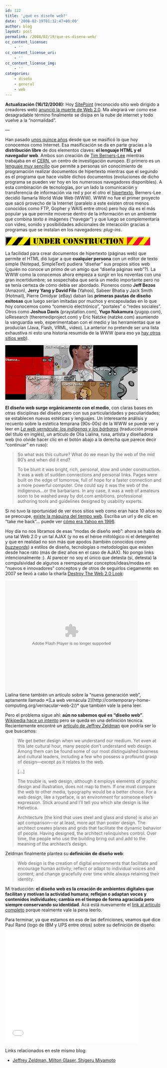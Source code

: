 ```yaml
---
id: 122
title: '¿qué es diseño web?'
date: '2008-02-19T01:32:47+00:00'
author: blog
layout: post
permalink: /2008/02/19/que-es-diseno-web/
cc_content_license:
    - ''
cc_content_license_uri:
    - ''
cc_content_license_img:
    - ''
categories:
    - diseño
    - general
    - web
---
```


**Actualización (16/12/2008):** Hoy [SitePoint](http://www.sitepoint.com/) (reconocido sitio web dirigido a creadores web) [anunció la muerte de Web 2.0](http://www.sitepoint.com/blogs/2008/12/17/the-day-web-20-died/). Ma alegrará ver como ese desagradable término finalmente se disipa en la nube de internet y todo vuelve a la “normalidad”.

—

Han pasado [unos quince años](http://en.wikipedia.org/wiki/History_of_the_Internet "historia de Internet según Wikipedia (inglés)") desde que se masificó lo que hoy conocemos como Internet. Esa masificación se da en parte gracias a la **distribución libre** de dos elementos claves: **el lenguaje HTML y el navegador web**. Ambos son creación de [Tim Berners-Lee](http://en.wikipedia.org/wiki/Tim_Berners-Lee) mientras trabajaba en el [CERN](http://en.wikipedia.org/wiki/CERN), un centro de investigación europeo. El primero es un [lenguaje muy sencillo](http://en.wikipedia.org/wiki/HTML) que permite a personas sin conocimiento de programación realizar documentos de hipertexto mientras que el segundo es el programa que hace visible dichos documentos (evoluciones de dicho programa se pueden ver hoy en los numerosos navegadores disponibles). A esta combinación de tecnologías, por un lado la comunicación y transferencia de información vía red y por el otro el [hipertexto](http://en.wikipedia.org/wiki/Hypertext), Berners-Lee decidió llamarla World Wide Web (WWW). WWW no fue el primer proyecto que sacó provecho de la Internet (paralelo a este existen otros menos conocidos como FTP, Gopher y WAIS entre otros) pero hoy día es el más popular ya que permite moverse dentro de la información en un ambiente que combina texto e imágenes (“navegar”) y que luego se complementaría con video, sonido y posibilidades adicionales de interacción gracias a programas que se instalan en los navegadores: *plug-ins*.

![Under Construction](/wp-content/uploads/2008/02/construccion.gif)

La facilidad para crear documentos de hipertexto (páginas web) que permite el HTML dió lugar a que **cualquier persona** con un editor de texto simple (Notepad, SimpleText) pudiera “diseñar” sus propios sitios web (¿quién no conoce un primo de un amigo que “diseña páginas web”?). La WWW como la conocemos ahora empieza a surgir en los noventas con una gran incertidumbre; se sospechaba que sería un medio importante pero no se tenía certeza de cómo debía ser abordado. Pioneros como **Jeff Bezos** (Amazon), **Jerry Yang y David Filo** (Yahoo), Sabeer Bhatia y Jack Smith (Hotmail), Pierre Omidyar (eBay) daban las **primeras pautas de diseño exitosas** que luego serían imitadas por muchos y encapsuladas en lo que hoy conocemos como “comercio electrónico”, “portales” o “redes sociales”. Otros como **Joshua Davis** (praystation.com), **Yugo Nakamura** (yugop.com), ioResearch (theremediproject.com) y Eric Natzke (natzke.com) asumiendo la vanguardia web, experimentaban con el medio y las herramientas que se producían (Java, Flash, VRML, video). La anterior no pretende ser una lista exhaustiva ni esto una historia resumida de la WWW (para eso ya [hay otros](http://en.wikipedia.org/wiki/History_of_the_Internet) [sitios web](http://www.ibiblio.org/pioneers/index.html)).

[![The Remedi Project](/wp-content/uploads/2008/02/remedi.gif)](http://www.theremediproject.com/ "The Remedi Project")

**El diseño web surge orgánicamente con el medio**, con claras bases en otras disciplinas del diseño pero con sus particularidades y peculiaridades; se establecen nuevas estéticas y lenguajes. Un interesante análisis y recuento sobre la estética temprana (90s-00s) de la WWW se puede ver y leer en *[La web vernácula: los indígenas y los bárbaros](http://art.teleportacia.org/observation/vernacular/)* (traducción propia del título en inglés), un artículo de Olia Lialina, rusa, artista y diseñadora web (no olvide hacer clic en el botón abajo a la derecha que parece decir “continuar” en ruso):

> So what was this culture? What do we mean by the web of the mid 90’s and when did it end?
> 
> To be blunt it was bright, rich, personal, slow and under construction. It was a web of sudden connections and personal links. Pages were built on the edge of tomorrow, full of hope for a faster connection and a more powerful computer. One could say it was the web of the indigenous…or the barbarians. In any case, it was a web of amateurs soon to be washed away by dot.com ambitions, professional authoring tools and guidelines designed by usability experts.

Si no tuvo la oportunidad de ver esos sitios web como eran hace 10 años no se preocupe, [existe la máquina del tiempo web](http://www.archive.org/). Escriba un url y de clic en “take me back”… puede ver [cómo era Yahoo en 1996](http://web.archive.org/web/19961220154510/http://www.yahoo.com/).

Hoy día no nos libramos de esas “modas de diseño web”: ahora se habla de una tal Web 2.0 y un tal AJAX (y no es el héroe mitológico ni el detergente) y que en realidad no son más que apodos (también conocidos como *[buzzwords](http://www.tfd.com/buzzword)*) a estilos de diseño, tecnologías o metodologías que existen desde hace rato (más de diez años en el caso de AJAX). No pongo links intencionalmente :). Al parecer no soy el único que detesta (sí, detesta) la compulsividad de algunos a reempaquetar conceptos/ideas/modas en “nuevos e innovadores” conceptos y de otros de seguirlos ciegamente: en 2007 se llevó a cabo la charla [Destroy The Web 2.0 Look](http://elliotjaystocks.com/blog/archive/2007/destroy-the-web-20-look-future-of-web-design-new-york/):

<div id="__ss_160068" style="width: 425px; text-align: left;"><embed allowfullscreen="true" allowscriptaccess="always" height="355" src="//static.slideshare.net/swf/ssplayer2.swf?doc=fowd-november-2007-1194556763131314-1" style="margin:0px" type="application/x-shockwave-flash" width="425"></div>Lialina tiene también un artículo sobre la “nueva generación web”, aptamente llamado *[La web vernácula 2](http://contemporary-home-computing.org/vernacular-web-2/)* que también vale la pena leer.

Pero el problema sigue ahí: **aún no sabemos qué es “diseño web”**. [Wikipedia hace un intento](http://en.wikipedia.org/wiki/Web_design) pero se queda en una definición técnica. Recientemente encontré un [artículo de Jeffrey Zeldman](http://alistapart.com/articles/understandingwebdesign) que podría ser lo que buscamos:

> We get better design when we understand our medium. Yet even at this late cultural hour, many people don’t understand web design. Among them can be found some of our most distinguished business and cultural leaders, including a few who possess a profound grasp of design—except as it relates to the web.
> 
> \[…\]
> 
> The trouble is, web design, although it employs elements of graphic design and illustration, does not map to them. If one must compare the web to other media, typography would be a better choice. For a web design, like a typeface, is an environment for someone else’s expression. Stick around and I’ll tell you which site design is like Helvetica.
> 
> Architecture (the kind that uses steel and glass and stone) is also an apt comparison—or at least, more apt than poster design. The architect creates planes and grids that facilitate the dynamic behavior of people. Having designed, the architect relinquishes control. Over time, the people who use the building bring out and add to the meaning of the architect’s design.

Zeldman finalmente plantea su **definición de diseño web**:

> Web design is the creation of digital environments that facilitate and encourage human activity; reflect or adapt to individual voices and content; and change gracefully over time while always retaining their identity.

Mi traducción: **el diseño web es la creación de ambientes digitales que facilitan y motivan la actividad humana; reflejan o adaptan voces y contenidos individuales; cambia en el tiempo de forma agraciada pero siempre conservando su identidad**. Acá está nuevamente el [link al artículo completo](http://alistapart.com/articles/understandingwebdesign) porque realmente vale la pena leerlo.

Para terminar, ya que estamos en eso de las definiciones, veamos qué dice Paul Rand (logo de IBM y UPS entre otros) sobre su definición de diseño:

<embed height="355" src="//www.youtube.com/v/4yOjts0tpco&rel=1&border=0" type="application/x-shockwave-flash" width="425" wmode="transparent">

Links relacionados en este mismo blog:

- [Jeffrey Zeldman, Milton Glaser, Shigeru Miyamoto](http://www.mauriciogiraldo.com/blog/2007/08/11/jeffrey-zeldman-milton-glaser-shigeru-miyamoto/)